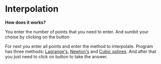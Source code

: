 # Interpolation

<b>How does it works?</b>

You enter the number of points that you need to enter. And sumbit your choise by clicking on the button

For next you enter all points and enter the method to interpolate. Program has three methods: [Lagrange's](https://ru.wikipedia.org/wiki/%D0%98%D0%BD%D1%82%D0%B5%D1%80%D0%BF%D0%BE%D0%BB%D1%8F%D1%86%D0%B8%D0%BE%D0%BD%D0%BD%D1%8B%D0%B9_%D0%BC%D0%BD%D0%BE%D0%B3%D0%BE%D1%87%D0%BB%D0%B5%D0%BD_%D0%9B%D0%B0%D0%B3%D1%80%D0%B0%D0%BD%D0%B6%D0%B0), [Newton's](https://ru.wikipedia.org/wiki/%D0%98%D0%BD%D1%82%D0%B5%D1%80%D0%BF%D0%BE%D0%BB%D1%8F%D1%86%D0%B8%D0%BE%D0%BD%D0%BD%D1%8B%D0%B5_%D1%84%D0%BE%D1%80%D0%BC%D1%83%D0%BB%D1%8B_%D0%9D%D1%8C%D1%8E%D1%82%D0%BE%D0%BD%D0%B0) and [Cubic splines](https://ru.wikipedia.org/wiki/%D0%9A%D1%83%D0%B1%D0%B8%D1%87%D0%B5%D1%81%D0%BA%D0%B8%D0%B9_%D1%81%D0%BF%D0%BB%D0%B0%D0%B9%D0%BD). And after that you just need to click on button to take the answer.
